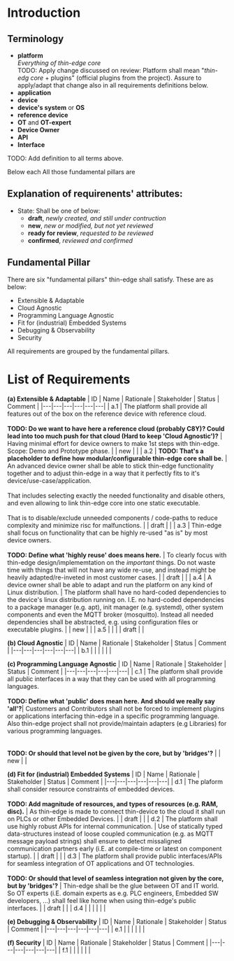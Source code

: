 
# Introduction

## Terminology 
- **platform**<br/>
  _Everything of thin-edge core_<br/>
  TODO: Apply change discussed on review: Platform shall mean "_thin-edg core_ + plugins" (official plugins from the project). Assure to apply/adapt that change also in all requirements definitions below.
- **application**<br/>
- **device**<br/>
- **device's system** or **OS**<br/>
- **reference device**<br/>
- **OT** and **OT-expert**<br/>
- **Device Owner**<br/>
- **API**<br/>
- **Interface**<br/>


TODO: Add definition to all terms above.

Below each
All those fundamental pillars are

## Explanation of requirenents' attributes:

- State: Shall be one of below: 
  - **draft**,              _newly created, and still under contruction_
  - **new**,                _new or modified, but not yet reviewed_
  - **ready for review**,   _requested to be reviewed_
  - **confirmed**,          _reviewed and confirmed_
 
## Fundamental Pillar
There are six "fundamental pillars" thin-edge shall satisfy. These are as below:
- Extensible & Adaptable
- Cloud Agnostic
- Programming Language Agnostic
- Fit for (industrial) Embedded Systems
- Debugging & Observability
- Security

All requirements are grouped by the fundamental pillars.

# List of Requirements

**(a) Extensible & Adaptable** 
| ID | Name | Rationale | Stakeholder | Status | Comment |
|---|---|---|---|---|---|
| a.1 | The platform shall provide all features out of the box on the reference device with reference cloud.<br/><br/>**TODO: Do we want to have here a reference cloud (probably C8Y)? Could lead into too much push for that cloud (Hard to keep 'Cloud Agnostic')?** | Having minimal effort for device owners to make 1st steps with thin-edge. Scope: Demo and Prototype phase. |  | new |  |
| a.2 | **TODO: That's a placeholder to define how modular/configurable thin-edge core shall be.** | An advanced device owner shall be able to stick thin-edge functionality together and to adjust thin-edge in a way that it perfectly fits to it's device/use-case/application.<br/><br/> That includes selecting exactly the needed functionality and disable others, and even allowing to link thin-edge core into one static executable.<br/><br/>That is to disable/exclude unneeded components / code-paths to reduce complexity and minimize risc for malfunctions.  |  | draft  |  |
| a.3 | Thin-edge shall focus on functionality that can be highly re-used "as is" by most device owners.<br/><br/>**TODO: Define what 'highly reuse' does means here.** | To clearly focus with thin-edge design/implememtation on the _important_ things. Do not waste time with things that will not have any wide re-use, and instead might be heavily adapted/re-inveted in most customer cases. |  |  draft |  | 
| a.4 | A device owner shall be able to adapt and run the platform on any kind of Linux distribution. | The platform shall have no hard-coded dependencies to the device's linux distribution running on. I.E. no hard-coded dependencies to a package manager (e.g. apt), init manager (e.g. systemd), other system components and even the MQTT broker (mosquitto). Instead all needed dependencies shall be abstracted, e.g. using configuration files or executable plugins. |  | new |  |
| a.5 |  |  |  | draft | |


**(b) Cloud Agnostic** 
| ID | Name | Rationale | Stakeholder | Status | Comment |
|---|---|---|---|---|---|
| b.1 |  |  |  |  |  |

**(c) Programming Language Agnostic** 
| ID | Name | Rationale | Stakeholder | Status | Comment |
|---|---|---|---|---|---|
| c.1 | The platform shall provide all public interfaces in a way that they can be used with all programming languages.<br/><br/>**TODO: Define what 'public' does mean here. And should we really say 'all'?**| Customers and Contributors shall not be forced to implement plugins or applications interfacing thin-edge in a specific programming language. Also thin-edge project shall not provide/maintain adapters (e.g Libraries) for various programming languages.<br/><br/><br/>**TODO: Or should that level not be given by the core, but by 'bridges'?** |  | new |  |


**(d) Fit for (industrial) Embedded Systems** 
| ID | Name | Rationale | Stakeholder | Status | Comment |
|---|---|---|---|---|---|
| d.1 | The plaform shall consider resource constraints of embedded devices.<br/><br/>**TODO: Add magnitude of resources, and types of resources (e.g. RAM, disc).** | As thin-edge is made to connect thin-device to the cloud it shall run on PLCs or other Embedded Devices. |  | draft |  |
| d.2 | The platform shall use highly robust APIs for internal communication. | Use of statically typed data-structures instead of loose coupled communication (e.g. as MQTT message payload strings) shall ensure to detect missaligned communication partners early (i.E. at compile-time or latest on component startup). |  | draft |  |
| d.3 | The platform shall provide public interfaces/APIs for seamless integration of OT applications and OT technologies.<br/><br/>**TODO: Or should that level of seamless integration not given by the core, but by 'bridges'?** | Thin-edge shall be the glue between OT and IT world. So OT experts (i.E. domain experts as e.g. PLC engineers, Embedded SW developers, ...) shall feel like home when using thin-edge's public interfaces. |  | draft |  |
| d.4 |  |  |  |  |  |


**(e) Debugging & Observability** 
| ID | Name | Rationale | Stakeholder | Status | Comment |
|---|---|---|---|---|---|
| e.1 |  |  |  |  |  |


**(f) Security** 
| ID | Name | Rationale | Stakeholder | Status | Comment |
|---|---|---|---|---|---|
| f.1 |  |  |  |  |  |

